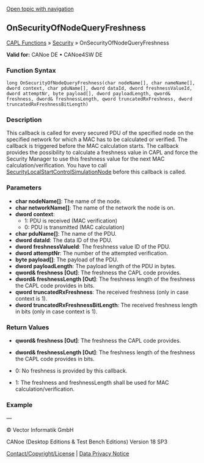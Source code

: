 [Open topic with navigation](../../../../../CANoeDEFamily.htm#Topics/CAPLFunctions/Security/CallbackHandler/CAPLfunctionOnSecurityOfNodeQueryFreshness.md)

## OnSecurityOfNodeQueryFreshness

[CAPL Functions](../../CAPLfunctions.md) » [Security](../CAPLFunctionsSecurityOverview.md) » OnSecurityOfNodeQueryFreshness

**Valid for:** CANoe DE • CANoe4SW DE

### Function Syntax

```
long OnSecurityOfNodeQueryFreshness(char nodeName[], char nameName[], dword context, char pduName[], dword dataId, dword freshnessValueId, dword attemptNr, byte payload[], dword payloadLength, qword& freshness, dword& freshnessLength, qword truncatedRxFreshness, dword truncatedRxFreshnessBitLength)
```

### Description

This callback is called for every secured PDU of the specified node on the specified network for which a MAC has to be calculated or verified. The callback is triggered before the MAC calculation starts. The callback provides the possibility to calculate a freshness value in CAPL and force the Security Manager to use this freshness value for the next MAC calculation/verification. You have to call [SecurityLocalStartControlSimulationNode](../Functions/CAPLfunctionSecurityLocalStartControlSimulationNode.md) before this callback is called.

### Parameters

- **char nodeName[]**: The name of the node.
- **char networkName[]**: The name of the network the node is on.
- **dword context**: 
  - 1: PDU is received (MAC verification)
  - 0: PDU is transmitted (MAC calculation)
- **char pduName[]**: The name of the PDU.
- **dword dataId**: The data ID of the PDU.
- **dword freshnessValueId**: The freshness value ID of the PDU.
- **dword attemptNr**: The number of the attempted verification.
- **byte payload[]**: The payload of the PDU.
- **dword payloadLength**: The payload length of the PDU in bytes.
- **qword& freshness [Out]**: The freshness the CAPL code provides.
- **dword& freshnessLength [Out]**: The freshness length of the freshness the CAPL code provides in bits.
- **qword truncatedRxFreshness**: The received freshness (only in case context is 1).
- **dword truncatedRxFreshnessBitLength**: The received freshness length in bits (only in case context is 1).

### Return Values

- **qword& freshness [Out]**: The freshness the CAPL code provides.
- **dword& freshnessLength [Out]**: The freshness length of the freshness the CAPL code provides in bits.

- 0: No freshness is provided by this callback.
- 1: The freshness and freshnessLength shall be used for MAC calculation/verification.

### Example

—

© Vector Informatik GmbH

CANoe (Desktop Editions & Test Bench Editions) Version 18 SP3

[Contact/Copyright/License](../../../Shared/ContactCopyrightLicense.md) | [Data Privacy Notice](https://www.vector.com/int/en/company/get-info/privacy-policy/)